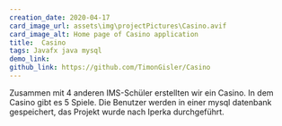 ```yaml
---
creation_date: 2020-04-17
card_image_url: assets\img\projectPictures\Casino.avif
card_image_alt: Home page of Casino application
title:  Casino
tags: Javafx java mysql
demo_link: 
github_link: https://github.com/TimonGisler/Casino
---
```


Zusammen mit 4 anderen IMS-Schüler erstellten wir ein Casino. In dem Casino gibt es 5 Spiele. Die Benutzer werden in einer mysql datenbank gespeichert, das Projekt wurde nach Iperka durchgeführt.